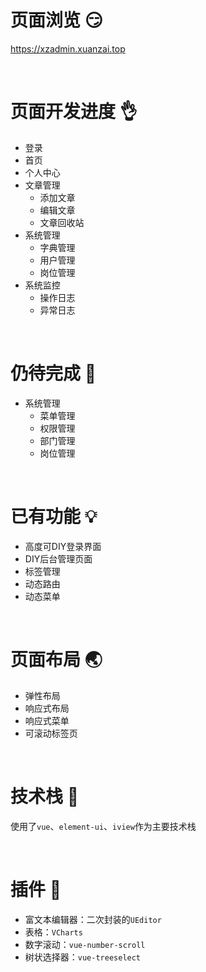 # 页面浏览 :smirk:

https://xzadmin.xuanzai.top

<br/>

# 页面开发进度 :ok_hand:

- 登录
- 首页
- 个人中心 
- 文章管理
  - 添加文章
  - 编辑文章
  - 文章回收站
- 系统管理
  - 字典管理
  - 用户管理
  - 岗位管理
- 系统监控
  - 操作日志
  - 异常日志

<br/>

# 仍待完成 :muscle:

- 系统管理
  - 菜单管理
  - 权限管理
  - 部门管理
  - 岗位管理

<br/>

# 已有功能 :bulb:

+ 高度可DIY登录界面
+ DIY后台管理页面
+ 标签管理
+ 动态路由
+ 动态菜单

<br/>

# 页面布局 :earth_asia:

+ 弹性布局
+ 响应式布局
+ 响应式菜单
+ 可滚动标签页

<br/>


# 技术栈 :sparkling_heart:

使用了`vue`、`element-ui`、`iview`作为主要技术栈

<br/>

# 插件 :electric_plug:

+ 富文本编辑器：二次封装的`UEditor`
+ 表格：`VCharts`
+ 数字滚动：`vue-number-scroll`
+ 树状选择器：`vue-treeselect`
